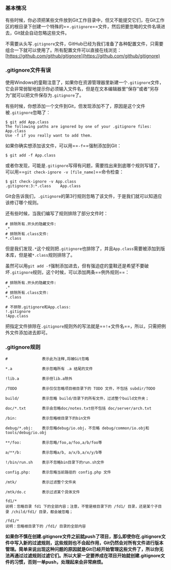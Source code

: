 ### 基本情况
有些时候，你必须把某些文件放到Git工作目录中，但又不能提交它们，在Git工作区的根目录下创建一个特殊的==`.gitignore`==文件，然后把要忽略的文件名填进去，Git就会自动忽略这些文件。

不需要从头写`.gitignore`文件，GitHub已经为我们准备了各种配置文件，只需要组合一下就可以使用了。所有配置文件可以直接在线浏览：[https://github.com/github/gitignore](https://github.com/github/gitignore)

### .gitignore文件有误
使用Windows的童鞋注意了，如果你在资源管理器里新建一个`.gitignore`文件，它会非常弱智地提示你必须输入文件名，但是在文本编辑器里“保存”或者“另存为”就可以把文件保存为`.gitignore`了。

有些时候，你想添加一个文件到Git，但发现添加不了，原因是这个文件被`.gitignore`忽略了：
```
$ git add App.class
The following paths are ignored by one of your .gitignore files:
App.class
Use -f if you really want to add them.
```
如果你确实想添加该文件，可以用==`-f`==强制添加到Git：
```
$ git add -f App.class
```

或者你发现，可能是`.gitignore`写得有问题，需要找出来到底哪个规则写错了，可以用==`git check-ignore -v [file_name]`==命令检查：
```
$ git check-ignore -v App.class
.gitignore:3:*.class	App.class
```
Git会告诉我们，`.gitignore`的第3行规则忽略了该文件，于是我们就可以知道应该修订哪个规则。

还有些时候，当我们编写了规则排除了部分文件时：
```
# 排除所有.开头的隐藏文件:
.*
# 排除所有.class文件:
*.class
```
但是我们发现`.*`这个规则把`.gitignore`也排除了，并且`App.class`需要被添加到版本库，但是被`*.class`规则排除了。

虽然可以用`git add -f`强制添加进去，但有强迫症的童鞋还是希望不要破坏`.gitignore`规则，这个时候，可以添加两条==例外规则==：
```
# 排除所有.开头的隐藏文件:
.*
# 排除所有.class文件:
*.class

# 不排除.gitignore和App.class:
!.gitignore
!App.class
```
把指定文件排除在`.gitignore`规则外的写法就是==`!`+文件名==，所以，只需把例外文件添加进去即可。

### .gitignore规则
```
#               表示此为注释,将被Git忽略

*.a             表示忽略所有 .a 结尾的文件

!lib.a          表示但lib.a除外

/TODO           表示仅仅忽略项目根目录下的 TODO 文件，不包括 subdir/TODO

build/          表示忽略 build/目录下的所有文件，过滤整个build文件夹；

doc/*.txt       表示会忽略doc/notes.txt但不包括 doc/server/arch.txt

/bin:           表示忽略根目录下的bin文件

debug/*.obj:    表示忽略debug/io.obj，不忽略 debug/common/io.obj和tools/debug/io.obj

**/foo:         表示忽略/foo,a/foo,a/b/foo等

a/**/b:         表示忽略a/b, a/x/b,a/x/y/b等

!/bin/run.sh    表示不忽略bin目录下的run.sh文件

config.php:     表示忽略当前路径的 config.php 文件

/mtk/           表示过滤整个文件夹

/mtk/do.c       表示过滤某个具体文件
```
```Crystal
fd1/*
说明：忽略目录 fd1 下的全部内容；注意，不管是根目录下的 /fd1/ 目录，还是某个子目录 /child/fd1/ 目录，都会被忽略；

/fd1/*
说明：忽略根目录下的 /fd1/ 目录的全部内容
```

**如果你不慎在创建.gitignore文件之前就push了项目，那么即使你在.gitignore文件中写入新的过滤规则，这些规则也不会起作用，Git仍然会对所有文件进行版本管理。简单来说出现这种问题的原因就是Git已经开始管理这些文件了，所以你无法再通过过滤规则过滤它们。所以大家一定要养成在项目开始就创建.gitignore文件的习惯，否则一单push，处理起来会非常麻烦。**
